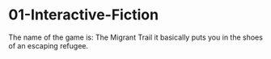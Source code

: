 # 01-Interactive-Fiction
The name of the game is: The Migrant Trail it basically puts you in the shoes of an escaping refugee.
